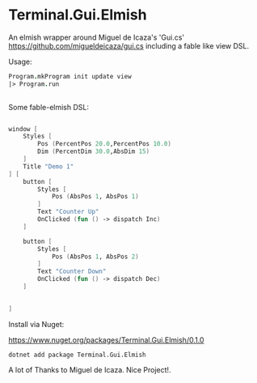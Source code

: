 # Terminal.Gui.Elmish


An elmish wrapper around Miguel de Icaza's 'Gui.cs' https://github.com/migueldeicaza/gui.cs including a fable like view DSL.


Usage:
```fs
Program.mkProgram init update view  
|> Program.run
    
```

Some fable-elmish DSL:
```fs

window [
    Styles [
        Pos (PercentPos 20.0,PercentPos 10.0)
        Dim (PercentDim 30.0,AbsDim 15)
    ]
    Title "Demo 1"
] [
    button [
        Styles [
            Pos (AbsPos 1, AbsPos 1)
        ]
        Text "Counter Up"
        OnClicked (fun () -> dispatch Inc)                    
    ] 

    button [
        Styles [
            Pos (AbsPos 1, AbsPos 2)
        ]
        Text "Counter Down"
        OnClicked (fun () -> dispatch Dec)                    
    ] 

                
]

```

Install via Nuget:

https://www.nuget.org/packages/Terminal.Gui.Elmish/0.1.0

```
dotnet add package Terminal.Gui.Elmish
```


A lot of Thanks to Miguel de Icaza. Nice Project!.
